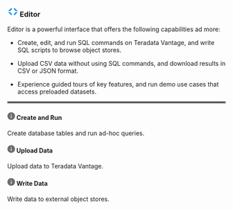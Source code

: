 ### ![../Images/editor-icn-overview.png](../Images/editor-icn-overview.png) Editor

Editor is a powerful interface that offers the following capabilities ad more:

* Create, edit, and run SQL commands on Teradata Vantage, and write SQL scripts to browse object stores.

* Upload CSV data without using SQL commands, and download results in CSV or JSON format.

* Experience guided tours of key features, and run demo use cases that access preloaded datasets.

<hr style="border:2px solid gray"> </hr>

#### ![../Images/cov-icn-ovw_toc.png](../Images/cov-icn-ovw_toc.png) Create and Run

Create database tables and run ad-hoc queries.
    
#### ![../Images/cov-icn-ovw_toc.png](../Images/cov-icn-ovw_toc.png) Upload Data

Upload data to Teradata Vantage.
  
#### ![../Images/cov-icn-ovw_toc.png](../Images/cov-icn-ovw_toc.png) Write Data

Write data to external object stores.